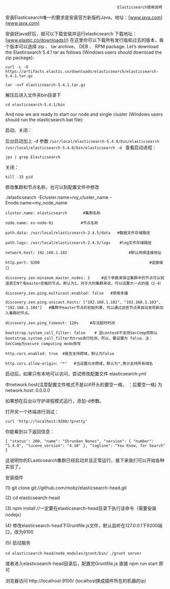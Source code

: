                                                      Elasticsearch使用说明



安装Elasticsearch唯一的要求是安装官方新版的Java，地址：[www.java.com](www.java.com)

安装好java好后，就可以下载安装并运行elasticsearch
下载地址：[www.elastic.co/downloads]() 
在这里你可以下载所有发行版和过去的版本，每个版本可以选择 zip 、 tar archive、 DEB 、 RPM package. 
Let’s download the Elasticsearch 5.4.1 tar as follows (Windows users should download the zip package):

`
curl -L -O https://artifacts.elastic.co/downloads/elasticsearch/elasticsearch-5.4.1.tar.gz
`


`
tar -xvf elasticsearch-5.4.1.tar.gz
`

解压后进入文件夹bin目录下

`
cd elasticsearch-5.4.1/bin
`

And now we are ready to start our node and single cluster (Windows users should run the elasticsearch.bat file):


 启动、关闭：
 
后台启动加上 -d 参数
`
/usr/local/elasticsearch-5.4.0/bin/elasticsearch 
`
`
/usr/local/elasticsearch-5.4.0/bin/elasticsearch -d 
`
查看启动进程：

`
jps | grep Elasticsearch
`

关闭：

`
kill -15 pid
`


修改集群和节点名称，也可以到配置文件中修改

./elasticsearch -Ecluster.name=my_cluster_name -Enode.name=my_node_name


``` shell
cluster.name: elasticsearch       #集群名称

node.name: es-node-01            #节点名称

path.data: /usr/local/elasticsearch-2.4.5/data   #数据文件存储路径

path.logs: /usr/local/elasticsearch-2.4.5/logs    #log文件存储路径

network.host: 192.168.1.102                           #默认网络连接地址

http.port: 9200                                                #连接端口

discovery.zen.minimum_master_nodes: 2     #这个参数来保证集群中的节点可以知道其它N个有master资格的节点。默认为1，对于大的集群来说，可以设置大一点的值（2-4）

discovery.zen.ping.multicast.enabled: false   #禁用多播 

discovery.zen.ping.unicast.hosts: ["192.168.1.102", "192.168.1.103", "192.168.1.104"]   #集群中master节点的初始列表，可以通过这些节点来自动发现新加入集群的节点。

discovery.zen.ping_timeout: 120s     #存活超时时间

bootstrap.system_call_filter: false    # 因centos6不支持SecComp而默认bootstrap.system_call_filter为true进行检测，所以，要设置为 false。注：SecComp为secure computing mode简写

http.cors.enabled: true  #是否支持跨域，默认为false

http.cors.allow-origin: "*"   #当设置允许跨域，默认为*,表示支持所有域名
```


启动后，如果只有本地可以访问，尝试修改配置文件 elasticsearch.yml

中network.host(注意配置文件格式不是以#开头的要空一格， ：后要空一格) 为network.host: 0.0.0.0

如果想在后台以守护进程模式运行，添加-d参数。

打开另一个终端进行测试：

`
curl 'http://localhost:9200/?pretty'
`

你能看到以下返回信息：

`
{
   "status": 200,
   "name": "Shrunken Bones",
   "version": {
      "number": "1.4.0",
      "lucene_version": "4.10"
   },
   "tagline": "You Know, for Search"
}
`

这说明你的ELasticsearch集群已经启动并且正常运行，接下来我们可以开始各种实验了。

安装插件

(1) git clone git://github.com/mobz/elasticsearch-head.git

(2) cd elasticsearch-head 

(3) npm install //一定要在elasticsearch-head目录下执行该命令（需要安装nodejs）

(4) 修改elasticsearch-head下Gruntfile.js文件，默认监听在127.0.0.1下9200端口，改为9100

(5) 启动服务

`
cd elasticsearch-head/node_modules/grunt/bin/
`
`
 ./grunt server
`

或者进入elasticsearch-head目录后，配置完Gruntfile.js 直接 npm run start 即可

浏览器访问 http://localhost:9100/  (localhost换成插件所在的机器的ip)















